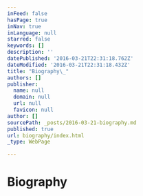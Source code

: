 ```yaml
---
inFeed: false
hasPage: true
inNav: true
inLanguage: null
starred: false
keywords: []
description: ''
datePublished: '2016-03-21T22:31:18.762Z'
dateModified: '2016-03-21T22:31:18.432Z'
title: "Biography\_"
authors: []
publisher:
  name: null
  domain: null
  url: null
  favicon: null
author: []
sourcePath: _posts/2016-03-21-biography.md
published: true
url: biography/index.html
_type: WebPage

---
```

# Biography